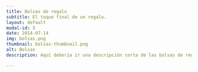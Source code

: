 ```yaml
---
title: Bolsas de regalo
subtitle: El toque final de un regalo.
layout: default
modal-id: 5
date: 2014-07-14
img: bolsas.png
thumbnail: bolsas-thumbnail.png
alt: Bolsas 
description: Aquí debería ir una descripción corta de las bolsas de regalo.

---
```

